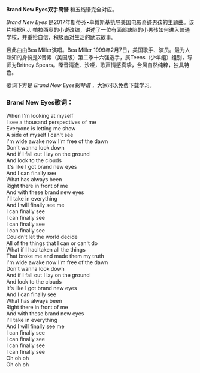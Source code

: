 

**Brand New Eyes双手简谱** 和五线谱完全对应。

_Brand New Eyes_ 是2017年斯蒂芬•卓博斯基执导美国电影奇迹男孩的主题曲。该片根据R.J.
帕拉西奥的小说改编，讲述了一位有面部缺陷的小男孩如何进入普通学校，并重拾自信、积极面对生活的励志故事。

且此曲由Bea Miller演唱。Bea Miller
1999年2月7日，美国歌手、演员。最为人熟知的身份是X音素（美国版）第二季十六强选手，属Teens（少年组）组别，导师为Britney
Spears。嗓音清澈、沙哑，歌声情感真挚，台风自然纯粹，独具特色。

歌词下方是 _Brand New Eyes钢琴谱_ ，大家可以免费下载学习。

### Brand New Eyes歌词：

When I'm looking at myself  
I see a thousand perspectives of me  
Everyone is letting me show  
A side of myself I can't see  
I'm wide awake now I'm free of the dawn  
Don't wanna look down  
And if I fall out I lay on the ground  
And look to the clouds  
It's like I got brand new eyes  
And I can finally see  
What has always been  
Right there in front of me  
And with these brand new eyes  
I'll take in everything  
And I will finally see me  
I can finally see  
I can finally see  
I can finally see  
I can finally see  
Couldn't let the world decide  
All of the things that I can or can't do  
What if I had taken all the things  
That broke me and made them my truth  
I'm wide awake now I'm free of the dawn  
Don't wanna look down  
And if I fall out I lay on the ground  
And look to the clouds  
It's like I got brand new eyes  
And I can finally see  
What has always been  
Right there in front of me  
And with these brand new eyes  
I'll take in everything  
And I will finally see me  
I can finally see  
I can finally see  
I can finally see  
I can finally see  
Oh oh oh  
Oh oh oh

